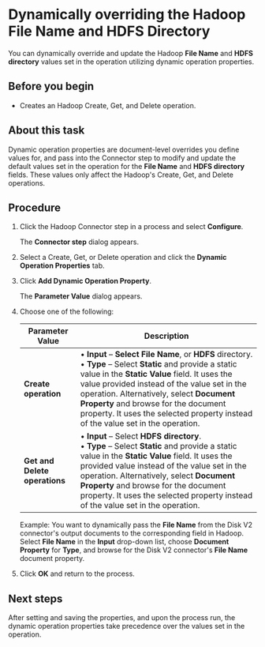 # Dynamically overriding the Hadoop File Name and HDFS Directory 

<head>
  <meta name="guidename" content="Integration"/>
  <meta name="context" content="GUID-30c620b5-e8e9-4b54-bd1e-0a2d8c1af570"/>
</head>


You can dynamically override and update the Hadoop **File Name** and **HDFS directory** values set in the operation utilizing dynamic operation properties.

## Before you begin

-   Creates an Hadoop Create, Get, and Delete operation.

## About this task

Dynamic operation properties are document-level overrides you define values for, and pass into the Connector step to modify and update the default values set in the operation for the **File Name** and **HDFS directory** fields. These values only affect the Hadoop's Create, Get, and Delete operations.

## Procedure

1.  Click the Hadoop Connector step in a process and select **Configure**.

    The **Connector step** dialog appears.

2.  Select a Create, Get, or Delete operation and click the **Dynamic Operation Properties** tab.

3.  Click **Add Dynamic Operation Property**.

    The **Parameter Value** dialog appears.

4.  Choose one of the following:

    |Parameter Value|Description|
    |---------------|-----------|
    |**Create operation**|    •  **Input** – **Select File Name**, or **HDFS** directory.<br />•   **Type** – Select **Static** and provide a static value in the **Static Value** field. It uses the value provided instead of the value set in the operation. Alternatively, select **Document Property** and browse for the document property. It uses the selected property instead of the value set in the operation.|
    |**Get and Delete operations**|    •  **Input** – Select **HDFS directory**.<br />•   **Type** – Select **Static** and provide a static value in the **Static Value** field. It uses the provided value instead of the value set in the operation. Alternatively, select **Document Property** and browse for the document property. It uses the selected property instead of the value set in the operation.|

    Example: You want to dynamically pass the **File Name** from the Disk V2 connector's output documents to the corresponding field in Hadoop. Select **File Name** in the **Input** drop-down list, choose **Document Property** for **Type**, and browse for the Disk V2 connector's **File Name** document property.
2.  Click **OK** and return to the process.

## Next steps

After setting and saving the properties, and upon the process run, the dynamic operation properties take precedence over the values set in the operation.